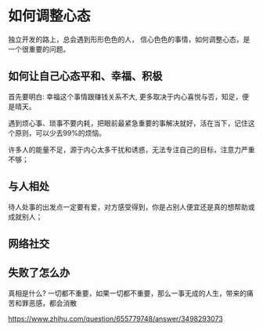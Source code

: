 # 如何调整心态
独立开发的路上，总会遇到形形色色的人， 信心色色的事情，如何调整心态，是一个很重要的问题。

## 如何让自己心态平和、幸福、积极

首先要明白: 幸福这个事情跟赚钱关系不大, 更多取决于内心喜悦与否，知足，便是晴天。

遇到烦心事、琐事不要内耗，把眼前最紧急重要的事解决就好，活在当下，记住这个原则，可以少去99%的烦恼。

许多人的能量不足，源于内心太多干扰和诱惑，无法专注自己的目标，注意力严重不够；

## 与人相处
待人处事的出发点一定要有爱，对方感受得到，你是占别人便宜还是真的想帮助或成就别人；

## 网络社交

## 失败了怎么办
真相是什么? 一切都不重要，如果一切都不重要，那么一事无成的人生，带来的痛苦和罪恶感，都会消散

https://www.zhihu.com/question/655779748/answer/3498293073
